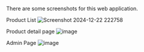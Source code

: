 There are some screenshots for this web application.

Product List
![Screenshot 2024-12-22 222758](https://github.com/user-attachments/assets/58aa6823-70da-4b48-82ae-a741df155233)

Product detail page
![image](https://github.com/user-attachments/assets/4c584a10-b5fa-4e09-9fe0-561504c1604c)

Admin Page
![image](https://github.com/user-attachments/assets/7e3c59dd-490e-4052-bbb7-92c20d6067f4)

